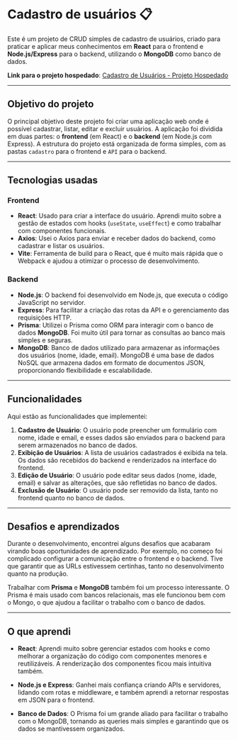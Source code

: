 # Cadastro de usuários 📋

Este é um projeto de CRUD simples de cadastro de usuários, criado para praticar e aplicar meus conhecimentos em **React** para o frontend e **Node.js/Express** para o backend, utilizando o **MongoDB** como banco de dados.

**Link para o projeto hospedado**: [Cadastro de Usuários - Projeto Hospedado](https://cadastro-de-usuarios-ruby.vercel.app)

---

## Objetivo do projeto

O principal objetivo deste projeto foi criar uma aplicação web onde é possível cadastrar, listar, editar e excluir usuários. A aplicação foi dividida em duas partes: o **frontend** (em React) e o **backend** (em Node.js com Express). A estrutura do projeto está organizada de forma simples, com as pastas `cadastro` para o frontend e `API` para o backend.

---

## Tecnologias usadas

### Frontend
- **React**: Usado para criar a interface do usuário. Aprendi muito sobre a gestão de estados com hooks (`useState`, `useEffect`) e como trabalhar com componentes funcionais.
- **Axios**: Usei o Axios para enviar e receber dados do backend, como cadastrar e listar os usuários.
- **Vite**: Ferramenta de build para o React, que é muito mais rápida que o Webpack e ajudou a otimizar o processo de desenvolvimento.

### Backend
- **Node.js**: O backend foi desenvolvido em Node.js, que executa o código JavaScript no servidor.
- **Express**: Para facilitar a criação das rotas da API e o gerenciamento das requisições HTTP.
- **Prisma**: Utilizei o Prisma como ORM para interagir com o banco de dados **MongoDB**. Foi muito útil para tornar as consultas ao banco mais simples e seguras.
- **MongoDB**: Banco de dados utilizado para armazenar as informações dos usuários (nome, idade, email). MongoDB é uma base de dados NoSQL que armazena dados em formato de documentos JSON, proporcionando flexibilidade e escalabilidade.

---

## Funcionalidades

Aqui estão as funcionalidades que implementei:

1. **Cadastro de Usuário**: O usuário pode preencher um formulário com nome, idade e email, e esses dados são enviados para o backend para serem armazenados no banco de dados.
2. **Exibição de Usuários**: A lista de usuários cadastrados é exibida na tela. Os dados são recebidos do backend e renderizados na interface do frontend.
3. **Edição de Usuário**: O usuário pode editar seus dados (nome, idade, email) e salvar as alterações, que são refletidas no banco de dados.
4. **Exclusão de Usuário**: O usuário pode ser removido da lista, tanto no frontend quanto no banco de dados.

---

## Desafios e aprendizados

Durante o desenvolvimento, encontrei alguns desafios que acabaram virando boas oportunidades de aprendizado. Por exemplo, no começo foi complicado configurar a comunicação entre o frontend e o backend. Tive que garantir que as URLs estivessem certinhas, tanto no desenvolvimento quanto na produção.

Trabalhar com **Prisma** e **MongoDB** também foi um processo interessante. O Prisma é mais usado com bancos relacionais, mas ele funcionou bem com o Mongo, o que ajudou a facilitar o trabalho com o banco de dados.

---

## O que aprendi

- **React**: Aprendi muito sobre gerenciar estados com hooks e como melhorar a organização do código com componentes menores e reutilizáveis. A renderização dos componentes ficou mais intuitiva também.

- **Node.js e Express**: Ganhei mais confiança criando APIs e servidores, lidando com rotas e middleware, e também aprendi a retornar respostas em JSON para o frontend.

- **Banco de Dados**: O Prisma foi um grande aliado para facilitar o trabalho com o MongoDB, tornando as queries mais simples e garantindo que os dados se mantivessem organizados.
